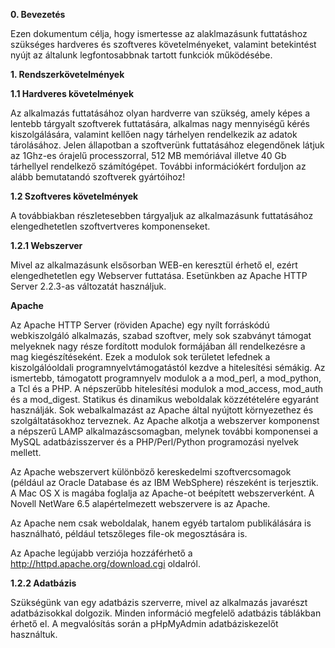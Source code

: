 **0. Bevezetés**

Ezen dokumentum célja, hogy ismertesse az alaklmazásunk futtatáshoz szükséges hardveres és szoftveres követelményeket, valamint betekintést nyújt az általunk legfontosabbnak tartott funkciók működésébe.

**1. Rendszerkövetelmények**

**1.1 Hardveres követelmények**

Az alkalmazás futtatásához olyan hardverre van szükség, amely képes a lentebb tárgyalt szoftverek futtatására, alkalmas nagy mennyiségű kérés kiszolgálására, valamint kellően nagy tárhelyen rendelkezik az adatok tárolásához. Jelen állapotban a szoftverünk futtatásához elegendőnek látjuk az 1Ghz-es órajelű processzorral, 512 MB memóriával illetve 40 Gb tárhellyel rendelkező számítógépet. További információkért forduljon az alább bemutatandó szoftverek gyártóihoz!

**1.2 Szoftveres követelmények**

A továbbiakban részletesebben tárgyaljuk az alkalmazásunk futtatásához elengedhetetlen szoftvertveres komponenseket.

**1.2.1 Webszerver**

Mivel az alkalmazásunk elsősorban WEB-en keresztül érhető el, ezért elengedhetetlen egy Webserver futtatása. Esetünkben az Apache HTTP Server 2.2.3-as változatát használjuk.

**Apache**

Az Apache HTTP Server (röviden Apache) egy nyílt forráskódú webkiszolgáló alkalmazás, szabad szoftver, mely sok szabványt támogat melyeknek nagy része fordított modulok formájában áll rendelkezésre a mag kiegészítéseként. Ezek a modulok sok területet lefednek a kiszolgálóoldali programnyelvtámogatástól kezdve a hitelesítési sémákig. Az ismertebb, támogatott programnyelv modulok a a mod_perl, a mod_python, a Tcl és a PHP. A népszerűbb hitelesítési modulok a mod_access, mod_auth és a mod_digest. Statikus és dinamikus weboldalak közzétételére egyaránt használják. Sok webalkalmazást az Apache által nyújtott környezethez és szolgáltatásokhoz terveznek. Az Apache alkotja a webszerver komponenst a népszerű LAMP alkalmazáscsomagban, melynek további komponensei a MySQL adatbázisszerver és a PHP/Perl/Python programozási nyelvek mellett.

Az Apache webszervert különböző kereskedelmi szoftvercsomagok (például az Oracle Database és az IBM WebSphere) részeként is terjesztik. A Mac OS X is magába foglalja az Apache-ot beépített webszerverként. A Novell NetWare 6.5 alapértelmezett webszervere is az Apache.

Az Apache nem csak weboldalak, hanem egyéb tartalom publikálására is használható, például tetszőleges file-ok megosztására is.

Az Apache legújabb verziója hozzáférhető a http://httpd.apache.org/download.cgi oldalról.

**1.2.2 Adatbázis**

Szükségünk van egy adatbázis szerverre, mivel az alkalmazás javarészt adatbázisokkal dolgozik. 
Minden információ megfelelő adatbázis táblákban érhető el. 
A megvalósítás során a pHpMyAdmin adatbáziskezelőt használtuk.